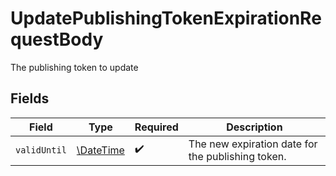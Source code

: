 # UpdatePublishingTokenExpirationRequestBody

The publishing token to update


## Fields

| Field                                                         | Type                                                          | Required                                                      | Description                                                   |
| ------------------------------------------------------------- | ------------------------------------------------------------- | ------------------------------------------------------------- | ------------------------------------------------------------- |
| `validUntil`                                                  | [\DateTime](https://www.php.net/manual/en/class.datetime.php) | :heavy_check_mark:                                            | The new expiration date for the publishing token.             |